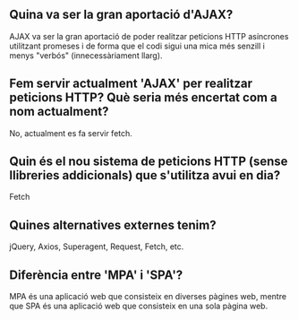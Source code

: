 ## Quina va ser la gran aportació d'AJAX?
 AJAX va ser la gran aportació de poder realitzar peticions HTTP asíncrones utilitzant promeses i de forma que el codi sigui una mica més senzill i menys "verbós" (innecessàriament llarg).
## Fem servir actualment 'AJAX' per realitzar peticions HTTP? Què seria més encertat com a nom actualment?
No, actualment es fa servir fetch. 
## Quin és el nou sistema de peticions HTTP (sense llibreries addicionals) que s'utilitza avui en dia?
Fetch
## Quines alternatives externes tenim?
jQuery, Axios, Superagent, Request, Fetch, etc.
## Diferència entre 'MPA' i 'SPA'?
MPA és una aplicació web que consisteix en diverses pàgines web, mentre que SPA és una aplicació web que consisteix en una sola pàgina web.